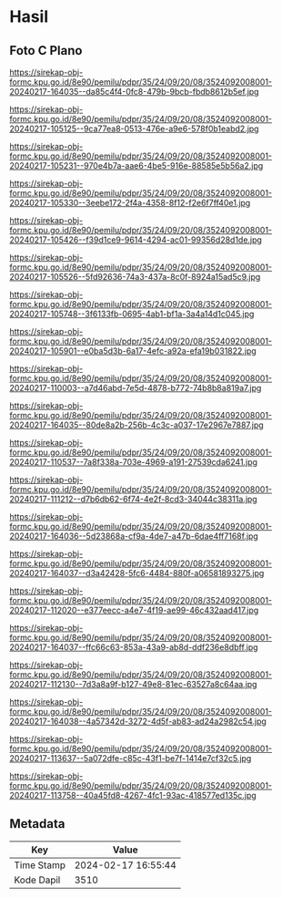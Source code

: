 # Hasil

## Foto C Plano

https://sirekap-obj-formc.kpu.go.id/8e90/pemilu/pdpr/35/24/09/20/08/3524092008001-20240217-164035--da85c4f4-0fc8-479b-9bcb-fbdb8612b5ef.jpg

https://sirekap-obj-formc.kpu.go.id/8e90/pemilu/pdpr/35/24/09/20/08/3524092008001-20240217-105125--9ca77ea8-0513-476e-a9e6-578f0b1eabd2.jpg

https://sirekap-obj-formc.kpu.go.id/8e90/pemilu/pdpr/35/24/09/20/08/3524092008001-20240217-105231--970e4b7a-aae6-4be5-916e-88585e5b56a2.jpg

https://sirekap-obj-formc.kpu.go.id/8e90/pemilu/pdpr/35/24/09/20/08/3524092008001-20240217-105330--3eebe172-2f4a-4358-8f12-f2e6f7ff40e1.jpg

https://sirekap-obj-formc.kpu.go.id/8e90/pemilu/pdpr/35/24/09/20/08/3524092008001-20240217-105426--f39d1ce9-9614-4294-ac01-99356d28d1de.jpg

https://sirekap-obj-formc.kpu.go.id/8e90/pemilu/pdpr/35/24/09/20/08/3524092008001-20240217-105526--5fd92636-74a3-437a-8c0f-8924a15ad5c9.jpg

https://sirekap-obj-formc.kpu.go.id/8e90/pemilu/pdpr/35/24/09/20/08/3524092008001-20240217-105748--3f6133fb-0695-4ab1-bf1a-3a4a14d1c045.jpg

https://sirekap-obj-formc.kpu.go.id/8e90/pemilu/pdpr/35/24/09/20/08/3524092008001-20240217-105901--e0ba5d3b-6a17-4efc-a92a-efa19b031822.jpg

https://sirekap-obj-formc.kpu.go.id/8e90/pemilu/pdpr/35/24/09/20/08/3524092008001-20240217-110003--a7d46abd-7e5d-4878-b772-74b8b8a819a7.jpg

https://sirekap-obj-formc.kpu.go.id/8e90/pemilu/pdpr/35/24/09/20/08/3524092008001-20240217-164035--80de8a2b-256b-4c3c-a037-17e2967e7887.jpg

https://sirekap-obj-formc.kpu.go.id/8e90/pemilu/pdpr/35/24/09/20/08/3524092008001-20240217-110537--7a8f338a-703e-4969-a191-27539cda6241.jpg

https://sirekap-obj-formc.kpu.go.id/8e90/pemilu/pdpr/35/24/09/20/08/3524092008001-20240217-111212--d7b6db62-6f74-4e2f-8cd3-34044c38311a.jpg

https://sirekap-obj-formc.kpu.go.id/8e90/pemilu/pdpr/35/24/09/20/08/3524092008001-20240217-164036--5d23868a-cf9a-4de7-a47b-6dae4ff7168f.jpg

https://sirekap-obj-formc.kpu.go.id/8e90/pemilu/pdpr/35/24/09/20/08/3524092008001-20240217-164037--d3a42428-5fc6-4484-880f-a06581893275.jpg

https://sirekap-obj-formc.kpu.go.id/8e90/pemilu/pdpr/35/24/09/20/08/3524092008001-20240217-112020--e377eecc-a4e7-4f19-ae99-46c432aad417.jpg

https://sirekap-obj-formc.kpu.go.id/8e90/pemilu/pdpr/35/24/09/20/08/3524092008001-20240217-164037--ffc66c63-853a-43a9-ab8d-ddf236e8dbff.jpg

https://sirekap-obj-formc.kpu.go.id/8e90/pemilu/pdpr/35/24/09/20/08/3524092008001-20240217-112130--7d3a8a9f-b127-49e8-81ec-63527a8c64aa.jpg

https://sirekap-obj-formc.kpu.go.id/8e90/pemilu/pdpr/35/24/09/20/08/3524092008001-20240217-164038--4a57342d-3272-4d5f-ab83-ad24a2982c54.jpg

https://sirekap-obj-formc.kpu.go.id/8e90/pemilu/pdpr/35/24/09/20/08/3524092008001-20240217-113637--5a072dfe-c85c-43f1-be7f-1414e7cf32c5.jpg

https://sirekap-obj-formc.kpu.go.id/8e90/pemilu/pdpr/35/24/09/20/08/3524092008001-20240217-113758--40a45fd8-4267-4fc1-93ac-418577ed135c.jpg


## Metadata

| Key        | Value               |
| ---------- | ------------------- |
| Time Stamp | 2024-02-17 16:55:44 |
| Kode Dapil | 3510                |



